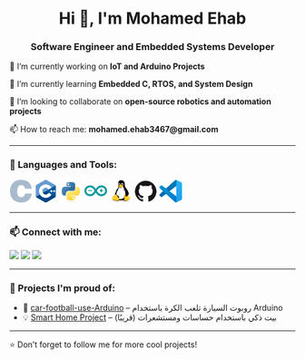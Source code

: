 <h1 align="center">Hi 👋, I'm Mohamed Ehab</h1>
<h3 align="center">Software Engineer and Embedded Systems Developer</h3>

<p align="left">🔭 I’m currently working on <strong>IoT and Arduino Projects</strong></p>
<p align="left">🌱 I’m currently learning <strong>Embedded C, RTOS, and System Design</strong></p>
<p align="left">👯 I’m looking to collaborate on <strong>open-source robotics and automation projects</strong></p>
<p align="left">📫 How to reach me: <strong>mohamed.ehab3467@gmail.com</strong></p>

---

### 🧰 Languages and Tools:

<p align="left">
  <img src="https://raw.githubusercontent.com/devicons/devicon/master/icons/c/c-original.svg" alt="C" width="40" height="40"/>
  <img src="https://raw.githubusercontent.com/devicons/devicon/master/icons/cplusplus/cplusplus-original.svg" alt="C++" width="40" height="40"/>
  <img src="https://raw.githubusercontent.com/devicons/devicon/master/icons/python/python-original.svg" alt="Python" width="40" height="40"/>
  <img src="https://raw.githubusercontent.com/devicons/devicon/master/icons/arduino/arduino-original.svg" alt="Arduino" width="40" height="40"/>
  <img src="https://raw.githubusercontent.com/devicons/devicon/master/icons/linux/linux-original.svg" alt="Linux" width="40" height="40"/>
  <img src="https://raw.githubusercontent.com/devicons/devicon/master/icons/github/github-original.svg" alt="GitHub" width="40" height="40"/>
  <img src="https://raw.githubusercontent.com/devicons/devicon/master/icons/vscode/vscode-original.svg" alt="VS Code" width="40" height="40"/>
</p>

---

### 📫 Connect with me:
<p align="left">
  <a href="mailto:20220636@nctu.edu"><img src="https://img.shields.io/badge/Gmail-D14836?style=flat-square&logo=gmail&logoColor=white"/></a>
  <a href="https://www.linkedin.com/in/mohamed-ehab-sayed-mahmoud-ict-587322345/" target="blank"><img src="https://img.shields.io/badge/LinkedIn-0077B5?style=flat-square&logo=linkedin&logoColor=white"/></a>
  <a href="https://github.com/MOHAmED3467" target="blank"><img src="https://img.shields.io/badge/GitHub-100000?style=flat-square&logo=github&logoColor=white"/></a>
</p>

---

### 📌 Projects I'm proud of:

- 🚗 [car-football-use-Arduino](https://github.com/MOHAmED3467/car-football-use-Arduino) – روبوت السيارة تلعب الكرة باستخدام Arduino  
- 💡 [Smart Home Project](#) – بيت ذكي باستخدام حساسات ومستشعرات (قريبًا)

---

⭐️ Don’t forget to follow me for more cool projects!
